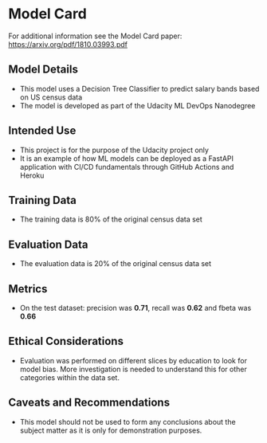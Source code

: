 # Model Card

For additional information see the Model Card paper: https://arxiv.org/pdf/1810.03993.pdf

## Model Details
- This model uses a Decision Tree Classifier to predict salary bands based on US census data
- The model is developed as part of the Udacity ML DevOps Nanodegree

## Intended Use
- This project is for the purpose of the Udacity project only
- It is an example of how ML models can be deployed as a FastAPI application with CI/CD fundamentals through GitHub Actions and Heroku

## Training Data
- The training data is 80% of the original census data set

## Evaluation Data
- The evaluation data is 20% of the original census data set

## Metrics
- On the test dataset: precision was **0.71**, recall was **0.62** and fbeta was **0.66**

## Ethical Considerations
- Evaluation was performed on different slices by education to look for model bias. More investigation is needed to understand this for other categories within the data set. 

## Caveats and Recommendations
- This model should not be used to form any conclusions about the subject matter as it is only for demonstration purposes.
